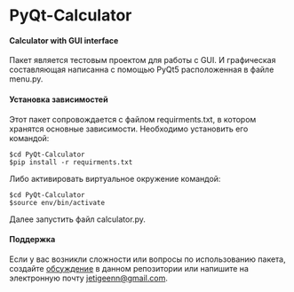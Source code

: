 # PyQt-Calculator
#### Сalculator with GUI interface

Пакет является тестовым проектом для работы с GUI. И графическая составляющая написанна с 
помощью PyQt5 расположенная в файле menu.py.


#### Установка зависимостей

Этот пакет сопровождается с файлом requirments.txt, в котором хранятся основные зависимости. 
Необходимо установить его командой:
```
$cd PyQt-Calculator
$pip install -r requirments.txt
```

Либо активировать виртуальное окружение командой:
```
$cd PyQt-Calculator
$source env/bin/activate 
```
Далее запустить файл calculator.py.


#### Поддержка

Если у вас возникли сложности или вопросы по использованию пакета, создайте 
[обсуждение][] в данном репозитории или напишите на электронную почту 
<jetigeenn@gmail.com>.

[обсуждение]: https://github.com/AJ-Se7eN/PyQt-Calculator/issues
